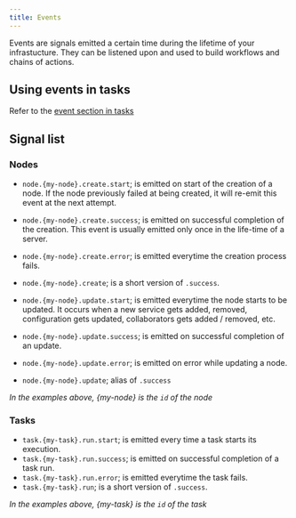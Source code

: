 ```yaml
---
title: Events
---
```


Events are signals emitted a certain time during the lifetime of your infrastucture. They can be listened upon and used to build workflows and chains of actions.

## Using events in tasks

Refer to the [event section in tasks](/manual/tasks/#event)

## Signal list

### Nodes

- `node.{my-node}.create.start`; is emitted on start of the creation of a node. If the node previously failed at being created, it will re-emit this event at the next attempt.
- `node.{my-node}.create.success`; is emitted on successful completion of the creation. This event is usually emitted only once in the life-time of a server.
- `node.{my-node}.create.error`; is emitted everytime the creation process fails.
- `node.{my-node}.create`; is a short version of `.success`.

- `node.{my-node}.update.start`; is emitted everytime the node starts to be updated. It occurs when a new service gets added, removed, configuration gets updated, collaborators gets added / removed, etc.
- `node.{my-node}.update.success`; is emitted on successful completion of an update.
- `node.{my-node}.update.error`; is emitted on error while updating a node.
- `node.{my-node}.update`; alias of `.success`

*In the examples above, {my-node} is the `id` of the node*

### Tasks

- `task.{my-task}.run.start`; is emitted every time a task starts its execution.
- `task.{my-task}.run.success`; is emitted on successful completion of a task run.
- `task.{my-task}.run.error`; is emitted everytime the task fails.
- `task.{my-task}.run`; is a short version of `.success`.

*In the examples above, {my-task} is the `id` of the task*
